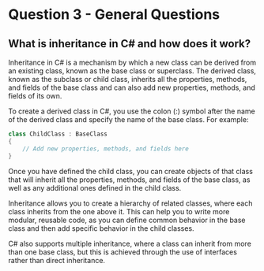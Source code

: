 # Question 3 - General Questions

## What is inheritance in C# and how does it work?

Inheritance in C# is a mechanism by which a new class can be derived from an existing class, known as the base class or superclass. The derived class, known as the subclass or child class, inherits all the properties, methods, and fields of the base class and can also add new properties, methods, and fields of its own.

To create a derived class in C#, you use the colon (:) symbol after the name of the derived class and specify the name of the base class. For example:

```csharp
class ChildClass : BaseClass
{
    // Add new properties, methods, and fields here
}

```
Once you have defined the child class, you can create objects of that class that will inherit all the properties, methods, and fields of the base class, as well as any additional ones defined in the child class.

Inheritance allows you to create a hierarchy of related classes, where each class inherits from the one above it. This can help you to write more modular, reusable code, as you can define common behavior in the base class and then add specific behavior in the child classes.

C# also supports multiple inheritance, where a class can inherit from more than one base class, but this is achieved through the use of interfaces rather than direct inheritance.
